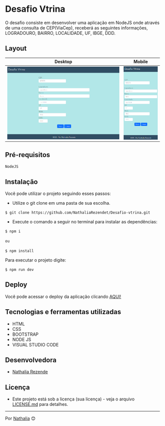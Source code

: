 # Desafio Vtrina

O desafio consiste em desenvolver uma aplicação em NodeJS onde através de uma consulta de CEP(ViaCep), receberá as seguintes informações, LOGRADOURO, BAIRRO, LOCALIDADE, UF, IBGE, DDD.

## Layout

Desktop  | Mobile
:---:|:---:
![](./public/img/print-des.PNG)  |  ![](./public/img/print-mob.PNG)

## Pré-requisitos

```
NodeJS
```

## Instalação

Você pode utilizar o projeto seguindo esses passos:

- Utilize o git clone em uma pasta de sua escolha.
```
$ git clone https://github.com/NathaliaRezendet/Desafio-vtrina.git
```
- Execute o comando a seguir no terminal para instalar as dependências:
```
$ npm i 

ou

$ npm install 
```
Para executar o projeto digite:
```
$ npm run dev
```

## Deploy

Você pode acessar o deploy da aplicação clicando [AQUI!](https://desafio-vtrina.vercel.app/)

## Tecnologias e ferramentas utilizadas


* HTML
* CSS
* BOOTSTRAP
* NODE JS
* VISUAL STUDIO CODE

## Desenvolvedora

- [Nathalia Rezende](https://www.linkedin.com/in/nathaliarezendet/) 


## Licença

 - Este projeto está sob a licença (sua licença) - veja o arquivo [LICENSE.md](./LICENSE) para detalhes.


---
 Por [Nathalia](https://github.com/NathaliaRezendet) 😊